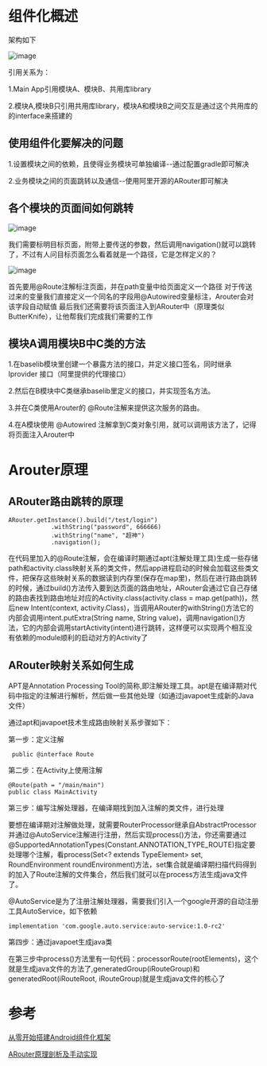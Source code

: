 # 组件化概述
架构如下

![image](https://img-blog.csdnimg.cn/20190518113654229.png "")

引用关系为：

1.Main App引用模块A、模块B、共用库library

2.模块A,模块B只引用共用库library，模块A和模块B之间交互是通过这个共用库的的interface来搭建的

## 使用组件化要解决的问题

1.设置模块之间的依赖，且使得业务模块可单独编译--通过配置gradle即可解决

2.业务模块之间的页面跳转以及通信--使用阿里开源的ARouter即可解决

## 各个模块的页面间如何跳转
![image](https://upload-images.jianshu.io/upload_images/4730487-ec1b0bdec8d25a94.png?imageMogr2/auto-orient/strip%7CimageView2/2/w/1000/format/webp "")

我们需要标明目标页面，附带上要传送的参数，然后调用navigation()就可以跳转了，不过有人问目标页面怎么看着就是一个路径，它是怎样定义的？

![image](https://upload-images.jianshu.io/upload_images/4730487-65706ddefb10d3d7.png?imageMogr2/auto-orient/strip%7CimageView2/2/w/614/format/webp "")

首先要用@Route注解标注页面，并在path变量中给页面定义一个路径
对于传送过来的变量我们直接定义一个同名的字段用@Autowired变量标注，Arouter会对该字段自动赋值
最后我们还需要将该页面注入到ARouter中（原理类似ButterKnife），让他帮我们完成我们需要的工作

## 模块A调用模块B中C类的方法
1.在baselib模块里创建一个暴露方法的接口，并定义接口签名，同时继承 Iprovider 接口（阿里提供的代理接口）

2.然后在B模块中C类继承baselib里定义的接口，并实现签名方法。

3.并在C类使用Arouter的 @Route注解来提供这次服务的路由。

4.在A模块使用 @Autowired 注解拿到C类对象引用，就可以调用该方法了，记得将页面注入Arouter中

# Arouter原理

## ARouter路由跳转的原理

```
ARouter.getInstance().build("/test/login")
            .withString("password", 666666)
            .withString("name", "超神")
            .navigation();
```

在代码里加入的@Route注解，会在编译时期通过apt(注解处理工具)生成一些存储path和activity.class映射关系的类文件，然后app进程启动的时候会加载这些类文件，把保存这些映射关系的数据读到内存里(保存在map里)，然后在进行路由跳转的时候，通过build()方法传入要到达页面的路由地址，ARouter会通过它自己存储的路由表找到路由地址对应的Activity.class(activity.class = map.get(path))，然后new Intent(context, activity.Class)，当调用ARouter的withString()方法它的内部会调用intent.putExtra(String name, String value)，调用navigation()方法，它的内部会调用startActivity(intent)进行跳转，这样便可以实现两个相互没有依赖的module顺利的启动对方的Activity了

## ARouter映射关系如何生成

APT是Annotation Processing Tool的简称,即注解处理工具。apt是在编译期对代码中指定的注解进行解析，然后做一些其他处理（如通过javapoet生成新的Java文件）

通过apt和javapoet技术生成路由映射关系步骤如下：

第一步：定义注解
```
 public @interface Route
 ```

第二步：在Activity上使用注解
```
@Route(path = "/main/main")
public class MainActivity 
```

第三步：编写注解处理器，在编译期找到加入注解的类文件，进行处理

要想在编译期对注解做处理，就需要RouterProcessor继承自AbstractProcessor并通过@AutoService注解进行注册，然后实现process()方法，你还需要通过@SupportedAnnotationTypes(Constant.ANNOTATION_TYPE_ROUTE)指定要处理哪个注解，看process(Set<? extends TypeElement> set, RoundEnvironment roundEnvironment)方法，set集合就是编译期扫描代码得到的加入了Route注解的文件集合，然后我们就可以在process方法生成java文件了。

@AutoService是为了注册注解处理器，需要我们引入一个google开源的自动注册工具AutoService，如下依赖

```
implementation 'com.google.auto.service:auto-service:1.0-rc2'
```

第四步：通过javapoet生成java类

在第三步中process()方法里有一句代码：processorRoute(rootElements)，这个就是生成java文件的方法了,generatedGroup(iRouteGroup)和generatedRoot(iRouteRoot, iRouteGroup)就是生成java文件的核心了



# 参考
[从零开始搭建Android组件化框架](https://www.jianshu.com/p/ba32488f9555)

[ARouter原理剖析及手动实现](https://www.jianshu.com/p/857aea5b54a8)

